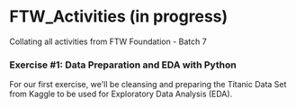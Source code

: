 # FTW_Activities (in progress)
Collating all activities from FTW Foundation - Batch 7

### Exercise #1: Data Preparation and EDA with Python
For our first exercise, we'll be cleansing and preparing the Titanic Data Set from Kaggle to be used for Exploratory Data Analysis (EDA). 
